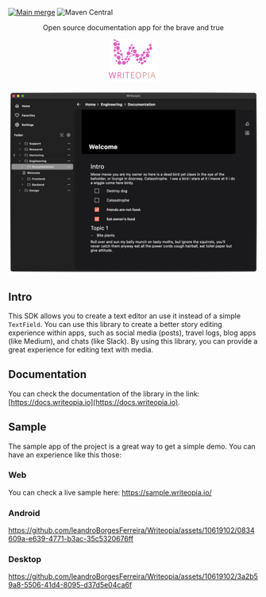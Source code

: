 
[![Main merge](https://github.com/leandroBorgesFerreira/Writeopia/actions/workflows/main-merge.yml/badge.svg)](https://github.com/leandroBorgesFerreira/Writeopia/actions/workflows/main-merge.yml) ![Maven Central](https://img.shields.io/maven-central/v/io.writeopia/writeopia-core)

<p align="center">Open source documentation app for the brave and true<p/>

<p align="center" width="100%">
  <img 
   src="./images/icon_with_title.svg" alt="Writeopia logo"
   width="100" 
   height="87" 
  />
</p>

<p align="center" width="100%">
  <img 
   src="./images/usage_screenshot.png" alt="Writeopia logo"
  />
</p>


## Intro

This SDK allows you to create a text editor an use it instead of a simple `TextField`. You can use this library to create a better story editing experience within apps, such as social media (posts), travel logs, blog apps (like Medium), and chats (like Slack). By using this library, you can provide a great experience for editing text with media.

## Documentation

You can check the documentation of the library in the link: [https://docs.writeopia.io](https://docs.writeopia.io).

## Sample 
The sample app of the project is a great way to get a simple demo. You can have an experience like this those:
### Web
You can check a live sample here: https://sample.writeopia.io/

### Android
https://github.com/leandroBorgesFerreira/Writeopia/assets/10619102/0834609a-e639-4771-b3ac-35c5320676ff

### Desktop
https://github.com/leandroBorgesFerreira/Writeopia/assets/10619102/3a2b59a8-5506-41d4-8095-d37d5e04ca6f

